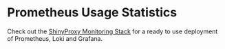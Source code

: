 # Prometheus Usage Statistics

Check out the
[ShinyProxy Monitoring Stack](https://github.com/openanalytics/shinyproxy-monitoring)
for a ready to use deployment of Prometheus, Loki and Grafana.
